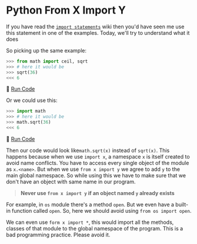 # Python From X Import Y

If you have read the [`import statements`](Python-Import-Statements) wiki then you'd have seen me use this statement in one of the examples. Today, we'll try to understand what it does

So picking up the same example:

```python
>>> from math import ceil, sqrt
>>> # here it would be
>>> sqrt(36)
<<< 6
```

:rocket: [Run Code](https://repl.it/CS5t/1)

Or we could use this:

```python
>>> import math
>>> # here it would be
>>> math.sqrt(36)
<<< 6
```

:rocket: [Run Code](https://repl.it/CS5u)

Then our code would look like`math.sqrt(x)` instead of `sqrt(x)`. This happens because when we use `import x`, a namespace `x` is itself created to avoid name conflicts. You have to access every single object of the module as `x.<name>`. But when we use `from x import y` we agree to add `y` to the main global namespace. So while using this we have to make sure that we don't have an object with same name in our program.

> **Never use `from x import y` if an object named `y` already exists**

For example, in `os` module there's a method `open`. But we even have a built-in function called `open`. So, here we should avoid using `from os import open`.

We can even use `form x import *`, this would import all the methods, classes of that module to the global namespace of the program. This is a bad programming practice. Please avoid it.
